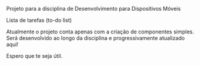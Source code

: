 
Projeto para a disciplina de Desenvolvimento para Dispositivos Móveis

Lista de tarefas (to-do list)

Atualmente o projeto conta apenas com a criação de componentes simples.
Será desenvolvido ao longo da disciplina e progressivamente atualizado aqui!

Espero que te seja útil. 